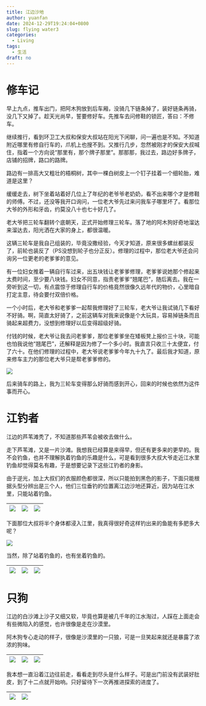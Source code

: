 ```yaml
---
title: 江边沙地
author: yuanfan
date: 2024-12-29T19:24:04+0800
slug: flying water3
categories:
  - Living
tags:
  - 生活
draft: no
---
```


<!--more-->

# 修车记

早上九点，推车出门，把阿木狗放到后车厢，没骑几下链条掉了，装好链条再骑，没几下又掉了。趁天光尚早，誓要修好车。先推车去问修鞋的锁匠，答曰：不修车。

继续推行，看到环卫工大叔和保安大叔站在阳光下闲聊，问一遍也是不知。不知道附近哪里有修自行车的，爪机上也搜不到。又推行几步，忽然被刚才的保安大叔喊住，指着一个方向说“那里有，那个牌子那里”。那那那，我过去，路边好多牌子，店铺的招牌，路口的路牌。

路边有一排高大又粗壮的梧桐树，其中一棵白树皮上一个钉子挂着一个细轮胎，难道是这里？

缓缓走去，树下坐着站着好几位上了年纪的老爷爷老奶奶，看不出来哪个才是修鞋的师傅。不过，还没等我开口询问，一位老大爷先过来问我车子哪里坏了。看那位大爷的外形和牙齿，约莫没八十也七十好几了。

老大爷把三轮车翻转个底朝天，正式开始修理三轮车。落了地的阿木狗好奇地溜达来溜达去，阳光洒在大家的身上，都很温暖。

这辆三轮车是我自己组装的，毕竟没撒经验，今天才知道，原来很多螺丝都装反了，前轮也装反了（PS没想到轮子也分正反）。修理的过程中，那位老大爷还会问询另一位更老的老爹爹的意见。

有一位妇女推着一辆自行车过来，出五块钱让老爹爹修理，老爹爹说她那个修起来太费时间，至少要八块钱。妇女不同意，指责老爹爹“翘尾巴”，随后离去。我在一旁听到这一切，有点震惊于修理自行车的价格竟然很像久远年代的物价，心里暗自打定主意，待会要付双倍价格。

一个小时后，老大爷和老爹爹一起帮我修理好了三轮车，老大爷让我试骑几下看好不好骑。啊，简直太好骑了，之前这辆车对我来说像是个大玩具，容易掉链条而且骑起来超费力，没想到修理好以后变得超级好骑。

付钱的时候，老大爷让我去问老爹爹，那位老爹爹坐在矮板凳上报价三十块，可能也怕我说他“翘尾巴”，还解释是因为修了一个多小时。我直言只收三十太便宜，付了六十。在他们修理的过程中，老大爷说老爹爹今年九十九了。最后我才知道，原来修车主力的那位老大爷只是帮老爹爹修的。

![](https://yuanfan.rbind.io/images/2024/2024-12-29-01.jpg)

后来骑车的路上，我为三轮车变得那么好骑而感到开心，回来的时候也依然为这件事而开心。

# 江钓者

江边的芦苇滩秃了，不知道那些芦苇会被收去做什么。

走下芦苇滩，又是一片沙滩。我想我已经算是来得早，但还有更多来的更早的。我不会钓鱼，也并不理解执着钓鱼的乐趣是什么，可是看到很多大叔大爷走近江水里钓鱼却觉得莫名有趣，于是想要记录下这些江钓者的身影。

由于逆光，加上大叔们的衣服颜色都很深，所以只能拍到黑色的影子，下面只能根据头型分辨出是三个人，他们三位垂钓的位置离江边沙地还算近，因为站在江水里，只能站着钓鱼。

|![](https://yuanfan.rbind.io/images/2024/2024-12-29-02.jpg)|![](https://yuanfan.rbind.io/images/2024/2024-12-29-03.jpg)|![](https://yuanfan.rbind.io/images/2024/2024-12-29-04.jpg)|
|:-:|:-:|:-:|

下面那位大叔将半个身体都浸入江里，我真得很好奇这样钓出来的鱼能有多肥多大呢？

![](https://yuanfan.rbind.io/images/2024/2024-12-29-05.jpg)

当然，除了站着钓鱼的，也有坐着钓鱼的。

|![](https://yuanfan.rbind.io/images/2024/2024-12-29-06.jpg)|![](https://yuanfan.rbind.io/images/2024/2024-12-29-07.jpg)|![](https://yuanfan.rbind.io/images/2024/2024-12-29-08.jpg)|
|:-:|:-:|:-:|

# 只狗

江边的白沙滩上沙子又细又软，毕竟也算是被几千年的江水淘过，人踩在上面走会有些微陷入的感觉，也许很像是走在沙漠里。

阿木狗专心走动的样子，很像是沙漠里的一只狼，可是一旦笑起来就还是暴露了浓浓的狗味。

|![](https://yuanfan.rbind.io/images/2024/2024-12-29-09.jpg)|![](https://yuanfan.rbind.io/images/2024/2024-12-29-10.jpg)|![](https://yuanfan.rbind.io/images/2024/2024-12-29-11.jpg)|
|:-:|:-:|:-:|

我本想一直沿着江边往前走，看看走到尽头是什么样子。可是出门前没有武装好肚皮，到了十二点就开始响。只好留待下一次再推进探索的进度了。

|![](https://yuanfan.rbind.io/images/2024/2024-12-29-12.jpg)|![](https://yuanfan.rbind.io/images/2024/2024-12-29-13.jpg)|
|:-:|:-:|
